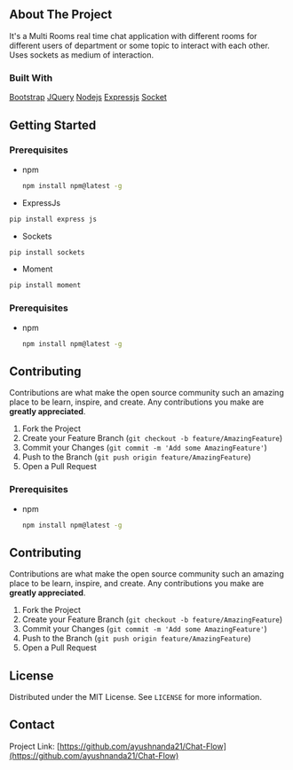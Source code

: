 ## About The Project
It's a Multi Rooms real time chat application with different rooms for different users of department or some topic to interact with each other. Uses sockets as medium of interaction.

### Built With
[Bootstrap](https://getbootstrap.com)
[JQuery](https://jquery.com)
[Nodejs](https://nodejs.org/en/)
[Expressjs](https://expressjs.com/)
[Socket](https://socket.io/)

<!-- GETTING STARTED -->
## Getting Started

### Prerequisites
* npm
  ```sh
  npm install npm@latest -g
  ```
  
 * ExpressJs
  ```sh
  pip install express js
  ```
  
  * Sockets
  ```sh
  pip install sockets
  ```
  
  * Moment
  ```sh
  pip install moment
  ```

### Prerequisites
* npm
  ```sh
  npm install npm@latest -g
  ```
<!-- CONTRIBUTING -->
## Contributing

Contributions are what make the open source community such an amazing place to be learn, inspire, and create. Any contributions you make are **greatly appreciated**.

1. Fork the Project
2. Create your Feature Branch (`git checkout -b feature/AmazingFeature`)
3. Commit your Changes (`git commit -m 'Add some AmazingFeature'`)
4. Push to the Branch (`git push origin feature/AmazingFeature`)
5. Open a Pull Request

### Prerequisites
* npm
  ```sh
  npm install npm@latest -g
  ```
<!-- CONTRIBUTING -->
## Contributing

Contributions are what make the open source community such an amazing place to be learn, inspire, and create. Any contributions you make are **greatly appreciated**.

1. Fork the Project
2. Create your Feature Branch (`git checkout -b feature/AmazingFeature`)
3. Commit your Changes (`git commit -m 'Add some AmazingFeature'`)
4. Push to the Branch (`git push origin feature/AmazingFeature`)
5. Open a Pull Request
<!-- LICENSE -->
## License

Distributed under the MIT License. See `LICENSE` for more information.

<!-- CONTACT -->
## Contact

Project Link: [https://github.com/ayushnanda21/Chat-Flow](https://github.com/ayushnanda21/Chat-Flow)
